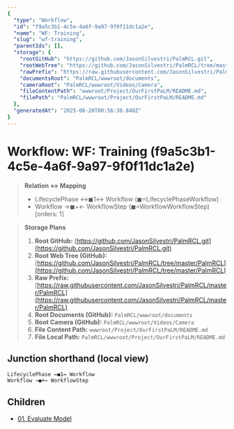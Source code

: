 ```yaml
---
{
  "type": "Workflow",
  "id": "f9a5c3b1-4c5e-4a6f-9a97-9f0f11dc1a2e",
  "name": "WF: Training",
  "slug": "wf-training",
  "parentIds": [],
  "storage": {
    "rootGitHub": "https://github.com/JasonSilvestri/PalmRCL.git",
    "rootWebTree": "https://github.com/JasonSilvestri/PalmRCL/tree/master/PalmRCL",
    "rawPrefix": "https://raw.githubusercontent.com/JasonSilvestri/PalmRCL/master/PalmRCL",
    "documentsRoot": "PalmRCL/wwwroot/documents",
    "cameraRoot": "PalmRCL/wwwroot/Videos/Camera",
    "fileContentPath": "wwwroot/Project/OurFirstPaLM/README.md",
    "filePath": "PalmRCL/wwwroot/Project/OurFirstPaLM/README.md"
  },
  "generatedAt": "2025-08-20T00:56:30.848Z"
}
---
```

# Workflow: WF: Training (f9a5c3b1-4c5e-4a6f-9a97-9f0f11dc1a2e)

> **Relation ↔ Mapping**
> - LifecyclePhase ↔◼1↔ Workflow (◼=LifecyclePhaseWorkflow)
> - Workflow →◼+← WorkflowStep (◼=WorkflowWorkflowStep) [orders: 1]

> **Storage Plans**
> 1. **Root GitHub:** [https://github.com/JasonSilvestri/PalmRCL.git](https://github.com/JasonSilvestri/PalmRCL.git)
> 2. **Root Web Tree (GitHub):** [https://github.com/JasonSilvestri/PalmRCL/tree/master/PalmRCL](https://github.com/JasonSilvestri/PalmRCL/tree/master/PalmRCL)
> 3. **Raw Prefix:** [https://raw.githubusercontent.com/JasonSilvestri/PalmRCL/master/PalmRCL](https://raw.githubusercontent.com/JasonSilvestri/PalmRCL/master/PalmRCL)
> 4. **Root Documents (GitHub):** `PalmRCL/wwwroot/documents`
> 5. **Root Camera (GitHub):** `PalmRCL/wwwroot/Videos/Camera`
> 6. **File Content Path:** `wwwroot/Project/OurFirstPaLM/README.md`
> 7. **File Local Path:** `PalmRCL/wwwroot/Project/OurFirstPaLM/README.md`

## Junction shorthand (local view)
```plaintext
LifecyclePhase ↔◼1↔ Workflow
Workflow →◼+← WorkflowStep
```

## Children
- [01. Evaluate Model](/docs/palms/palm-demo-44b026db-ab7d-46c8-8d54-a2ff2d244c19/steps/01-evaluate-model-e5c01c9f-4d7e-4caa-bbd5-71c69a9bc63b.md)
